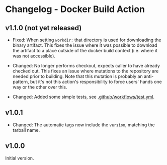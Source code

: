 # Changelog - Docker Build Action

## v1.1.0 (not yet released)

- Fixed: When setting `workdir:` that directory is used for downloading the binary
  artifact. This fixes the issue where it was possible to download the artifact
  to a place outside of the docker build context (i.e. where it was not accessible).

- Changed: No longer performs checkout, expects caller to have already checked out.
  This fixes an issue where mutations to the repository are needed prior to
  building. Note that this mutation is probably an anti-pattern, but it's not this
  action's responsibility to force users' hands one way or the other over this.

- Changed: Added some simple tests, see [.github/workflows/test.yml](tree/.github/workflows/test.yml).

## v1.0.1

- Changed: The automatic tags now include the `version`, matching the tarball name.

## v1.0.0

Initial version.
